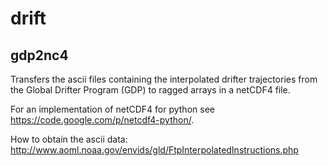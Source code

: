 drift 
================================================================================

gdp2nc4
--------------------------------------------------------------------------------

Transfers the ascii files containing the interpolated drifter trajectories from
the Global Drifter Program (GDP) to ragged arrays in a netCDF4 file.

For an implementation of netCDF4 for python see
<https://code.google.com/p/netcdf4-python/>.

How to obtain the ascii data:
<http://www.aoml.noaa.gov/envids/gld/FtpInterpolatedInstructions.php>
